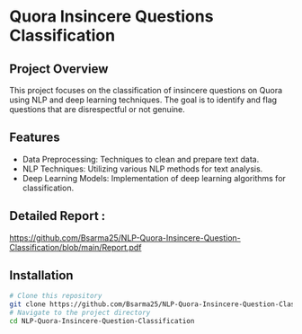 # Quora Insincere Questions Classification

## Project Overview
This project focuses on the classification of insincere questions on Quora using NLP and deep learning techniques. The goal is to identify and flag questions that are disrespectful or not genuine.

## Features
- Data Preprocessing: Techniques to clean and prepare text data.
- NLP Techniques: Utilizing various NLP methods for text analysis.
- Deep Learning Models: Implementation of deep learning algorithms for classification.
## Detailed Report : 
 https://github.com/Bsarma25/NLP-Quora-Insincere-Question-Classification/blob/main/Report.pdf

## Installation
```bash
# Clone this repository
git clone https://github.com/Bsarma25/NLP-Quora-Insincere-Question-Classification.git
# Navigate to the project directory
cd NLP-Quora-Insincere-Question-Classification

